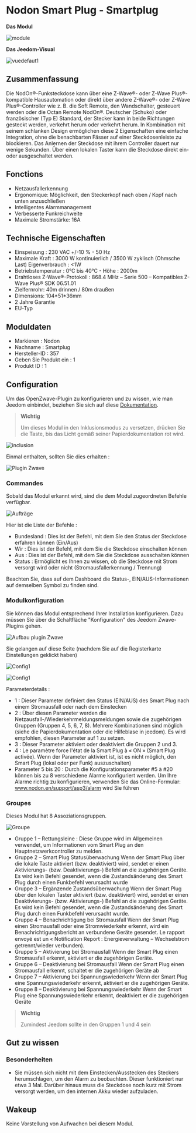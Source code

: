 # Nodon Smart Plug - Smartplug

**Das Modul**

![module](images/nodon.smartplug/module.jpg)

**Das Jeedom-Visual**

![vuedefaut1](images/nodon.smartplug/vuedefaut1.jpg)

## Zusammenfassung

Die NodOn®-Funksteckdose kann über eine Z-Wave®- oder Z-Wave Plus®-kompatible Hausautomation oder direkt über andere Z-Wave®- oder Z-Wave Plus®-Controller wie z. B. die Soft Remote, den Wandschalter, gesteuert werden oder die Octan Remote NodOn®. Deutscher (Schuko) oder französischer (Typ E) Standard, der Stecker kann in beide Richtungen gesteckt werden, verkehrt herum oder verkehrt herum. In Kombination mit seinem schlanken Design ermöglichen diese 2 Eigenschaften eine einfache Integration, ohne die benachbarten Fässer auf einer Steckdosenleiste zu blockieren. Das Anlernen der Steckdose mit ihrem Controller dauert nur wenige Sekunden. Über einen lokalen Taster kann die Steckdose direkt ein- oder ausgeschaltet werden.

## Fonctions

-   Netzausfallerkennung
-   Ergonomique: Möglichkeit, den Steckerkopf nach oben / Kopf nach unten anzuschließen
-   Intelligentes Alarmmanagement
-   Verbesserte Funkreichweite
-   Maximale Stromstärke: 16A

## Technische Eigenschaften

-   Einspeisung : 230 VAC +/-10 % - 50 Hz
-   Maximale Kraft : 3000 W kontinuierlich / 3500 W zyklisch (Ohmsche Last) Eigenverbrauch : &lt;1W
-   Betriebstemperatur : 0°C bis 40°C - Höhe : 2000m
-   Drahtloses Z-Wave®-Protokoll : 868.4 MHz – Serie 500 – Kompatibles Z-Wave Plus® SDK 06.51.01
-   Zielfernrohr: 40m drinnen / 80m draußen
-   Dimensions: 104\*51\*36mm
-   2 Jahre Garantie
-   EU-Typ

## Moduldaten

-   Markieren : Nodon
-   Nachname : Smartplug
-   Hersteller-ID : 357
-   Geben Sie Produkt ein : 1
-   Produkt ID : 1

## Configuration

Um das OpenZwave-Plugin zu konfigurieren und zu wissen, wie man Jeedom einbindet, beziehen Sie sich auf diese [Dokumentation](https://doc.jeedom.com/de_DE/plugins/automation%20protocol/openzwave/).

> **Wichtig**
>
> Um dieses Modul in den Inklusionsmodus zu versetzen, drücken Sie die Taste, bis das Licht gemäß seiner Papierdokumentation rot wird.

![inclusion](images/nodon.smartplug/inclusion.jpg)

Einmal enthalten, sollten Sie dies erhalten :

![Plugin Zwave](images/nodon.smartplug/information.jpg)

### Commandes

Sobald das Modul erkannt wird, sind die dem Modul zugeordneten Befehle verfügbar.

![Aufträge](images/nodon.smartplug/commandes.jpg)

Hier ist die Liste der Befehle :

-   Bundesland : Dies ist der Befehl, mit dem Sie den Status der Steckdose erfahren können (Ein/Aus)
-   Wir : Dies ist der Befehl, mit dem Sie die Steckdose einschalten können
-   Aus : Dies ist der Befehl, mit dem Sie die Steckdose ausschalten können
-   Status : Ermöglicht es Ihnen zu wissen, ob die Steckdose mit Strom versorgt wird oder nicht (Stromausfallerkennung / Trennung)

Beachten Sie, dass auf dem Dashboard die Status-, EIN/AUS-Informationen auf demselben Symbol zu finden sind.

### Modulkonfiguration

Sie können das Modul entsprechend Ihrer Installation konfigurieren. Dazu müssen Sie über die Schaltfläche "Konfiguration" des Jeedom Zwave-Plugins gehen.

![Aufbau plugin Zwave](images/plugin/bouton_configuration.jpg)

Sie gelangen auf diese Seite (nachdem Sie auf die Registerkarte Einstellungen geklickt haben)

![Config1](images/nodon.smartplug/config1.jpg)

![Config1](images/nodon.smartplug/config2.jpg)

Parameterdetails :

-   1 : Dieser Parameter definiert den Status (EIN/AUS) des Smart Plug nach einem Stromausfall oder nach dem Einstecken
-   2 : Über diesen Parameter werden die Netzausfall-/Wiederkehrmeldungsmeldungen sowie die zugehörigen Gruppen (Gruppen 4, 5, 6, 7, 8). Mehrere Kombinationen sind möglich (siehe die Papierdokumentation oder die Hilfeblase in jeedom). Es wird empfohlen, diesen Parameter auf 1 zu setzen.
-   3 : Dieser Parameter aktiviert oder deaktiviert die Gruppen 2 und 3.
-   4 : Le paramètre force l'état de la Smart Plug à « ON » (Smart Plug activée). Wenn der Parameter aktiviert ist, ist es nicht möglich, den Smart Plug (lokal oder per Funk) auszuschalten)
-   Parameter 5 bis 20 : Durch die Konfigurationsparameter \#5 à \#20 können bis zu 8 verschiedene Alarme konfiguriert werden. Um Ihre Alarme richtig zu konfigurieren, verwenden Sie das Online-Formular: www.nodon.en/support/asp3/alarm wird Sie führen

### Groupes

Dieses Modul hat 8 Assoziationsgruppen.

![Groupe](images/nodon.smartplug/groupe.jpg)

-   Gruppe 1 – Rettungsleine : Diese Gruppe wird im Allgemeinen verwendet, um Informationen vom Smart Plug an den Hauptnetzwerkcontroller zu melden.
-   Gruppe 2 – Smart Plug Statusüberwachung Wenn der Smart Plug über die lokale Taste aktiviert (bzw. deaktiviert) wird, sendet er einen Aktivierungs- (bzw. Deaktivierungs-) Befehl an die zugehörigen Geräte. Es wird kein Befehl gesendet, wenn die Zustandsänderung des Smart Plug durch einen Funkbefehl verursacht wurde
-   Gruppe 3 – Ergänzende Zustandsüberwachung Wenn der Smart Plug über den lokalen Taster aktiviert (bzw. deaktiviert) wird, sendet er einen Deaktivierungs- (bzw. Aktivierungs-) Befehl an die zugehörigen Geräte. Es wird kein Befehl gesendet, wenn die Zustandsänderung des Smart Plug durch einen Funkbefehl verursacht wurde.
-   Gruppe 4 – Benachrichtigung bei Stromausfall Wenn der Smart Plug einen Stromausfall oder eine Stromwiederkehr erkennt, wird ein Benachrichtigungsbericht an verbundene Geräte gesendet. Le rapport envoyé est un « Notiﬁcation Report : Energieverwaltung – Wechselstrom getrennt/wieder verbunden).
-   Gruppe 5 – Aktivierung bei Stromausfall Wenn der Smart Plug einen Stromausfall erkennt, aktiviert er die zugehörigen Geräte.
-   Gruppe 6 – Deaktivierung bei Stromausfall Wenn der Smart Plug einen Stromausfall erkennt, schaltet er die zugehörigen Geräte ab
-   Gruppe 7 – Aktivierung bei Spannungswiederkehr Wenn der Smart Plug eine Spannungswiederkehr erkennt, aktiviert er die zugehörigen Geräte.
-   Gruppe 8 – Deaktivierung bei Spannungswiederkehr Wenn der Smart Plug eine Spannungswiederkehr erkennt, deaktiviert er die zugehörigen Geräte

> **Wichtig**
>
> Zumindest Jeedom sollte in den Gruppen 1 und 4 sein

## Gut zu wissen

### Besonderheiten

-   Sie müssen sich nicht mit dem Einstecken/Ausstecken des Steckers herumschlagen, um den Alarm zu beobachten. Dieser funktioniert nur etwa 3 Mal. Darüber hinaus muss die Steckdose noch kurz mit Strom versorgt werden, um den internen Akku wieder aufzuladen.

## Wakeup

Keine Vorstellung von Aufwachen bei diesem Modul.

